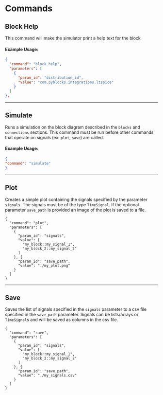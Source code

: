 # Commands

## Block Help

This command will make the simulator print a help text for the block

#### Example Usage:
```json
{
  "command": "block_help",
  "parameters": [
    {
      "param_id": "distribution_id",
      "value": "com.pyblocks.integrations.ltspice"
    }
  ]
},
```
- - - 

## Simulate

Runs a simulation on the block diagram described in the `blocks` and `connections` sections.
This command must be run before other commands that operate on signals (ex: `plot`, `save`) are called.

#### Example Usage:
```json
{
"command": "simulate"
}
```

- - -
## Plot

Creates a simple plot containing the signals specified by the parameter `signals`. 
The signals must be of the type `TimeSignal`. If the optional parameter `save_path` 
is provided an image of the plot is saved to a file.

```
{
  "command": "plot",
  "parameters": [
    {
      "param_id": "signals",
      "value": [
        "my_block::my_signal_1",
        "my_block_2::my_signal_2"
      ]
    }, {
      "param_id": "save_path",
      "value": "./my_plot.png"
    }
  ]
}
```
- - -

## Save

Saves the list of signals specified in the `signals` parameter 
to a csv file specified in the `save_path` parameter. Signals can
be lists/arrays or `TimeSignal`s and will be saved as columns in
the csv file.

```
{
  "command": "save",
  "parameters": [
    {
      "param_id": "signals",
      "value": [
        "my_block::my_signal_1",
        "my_block_2::my_signal_2"
      ]
    }, {
      "param_id": "save_path",
      "value": "./my_signals.csv"
    }
  ]
}
```

